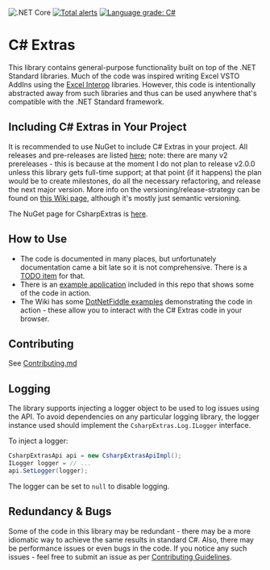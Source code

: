 
![.NET Core](https://github.com/ColmBhandal/CsharpExtras/workflows/.NET%20Core/badge.svg) [![Total alerts](https://img.shields.io/lgtm/alerts/g/ColmBhandal/CsharpExtras.svg?logo=lgtm&logoWidth=18)](https://lgtm.com/projects/g/ColmBhandal/CsharpExtras/alerts/) [![Language grade: C#](https://img.shields.io/lgtm/grade/csharp/g/ColmBhandal/CsharpExtras.svg?logo=lgtm&logoWidth=18)](https://lgtm.com/projects/g/ColmBhandal/CsharpExtras/context:csharp)

# C# Extras

This library contains general-purpose functionality built on top of the .NET Standard libraries. Much of the code was inspired writing Excel VSTO AddIns using the [Excel Interop](https://docs.microsoft.com/en-us/dotnet/api/microsoft.office.interop.excel?view=excel-pia) libraries. However, this code is intentionally abstracted away from such libraries and thus can be used anywhere that's compatible with the .NET Standard framework.

## Including C# Extras in Your Project

It is recommended to use NuGet to include C# Extras in your project. All releases and pre-releases are listed [here](https://github.com/ColmBhandal/CsharpExtras/releases); note: there are many v2 prereleases - this is because at the moment I do not plan to release v2.0.0 unless this library gets full-time support; at that point (if it happens) the plan would be to create milestones, do all the necessary refactoring, and release the next major version. More info on the versioning/release-strategy can be found on [this Wiki page](https://github.com/ColmBhandal/CsharpExtras/wiki/Versioning-and-Release-Strategy), although it's mostly just semantic versioning.

The NuGet page for CsharpExtras is [here](https://www.nuget.org/packages/CsharpExtras).

## How to Use

 - The code is documented in many places, but unfortunately documentation came a bit late so it is not comprehensive. There is a [TODO item](https://github.com/ColmBhandal/CsharpExtras/issues/126) for that.
 - There is an [example application](https://github.com/ColmBhandal/CsharpExtras/tree/develop/ExampleApplication) included in this repo that shows some of the code in action.
 - The Wiki has some [DotNetFiddle examples](https://github.com/ColmBhandal/CsharpExtras/wiki/DotNet-Fiddle-Examples) demonstrating the code in action - these allow you to interact with the C# Extras code in your browser.

## Contributing

See [Contributing.md](https://github.com/ColmBhandal/CsharpExtras/blob/develop/CONTRIBUTING.md)

## Logging

The library supports injecting a logger object to be used to log issues using the API.
To avoid dependencies on any particular logging library, the logger instance used should implement the `CsharpExtras.Log.ILogger` interface.

To inject a logger:

```csharp
CsharpExtrasApi api = new CsharpExtrasApiImpl();
ILogger logger = // ...
api.SetLogger(logger);
```

The logger can be set to `null` to disable logging.

## Redundancy & Bugs

Some of the code in this library may be redundant - there may be a more idiomatic way to achieve the same results in standard C#. Also, there may be performance issues or even bugs in the code. If you notice any such issues - feel free to submit an issue as per [Contributing Guidelines](https://github.com/ColmBhandal/CsharpExtras/blob/develop/CONTRIBUTING.md).
